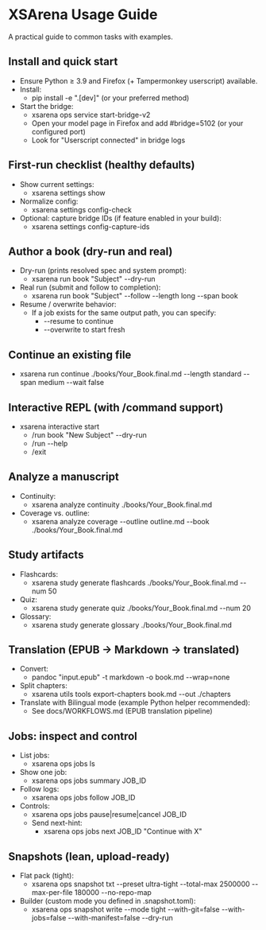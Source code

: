 # XSArena Usage Guide

A practical guide to common tasks with examples.

## Install and quick start
- Ensure Python ≥ 3.9 and Firefox (+ Tampermonkey userscript) available.
- Install:
  - pip install -e ".[dev]"  (or your preferred method)
- Start the bridge:
  - xsarena ops service start-bridge-v2
  - Open your model page in Firefox and add #bridge=5102 (or your configured port)
  - Look for "Userscript connected" in bridge logs

## First-run checklist (healthy defaults)
- Show current settings:
  - xsarena settings show
- Normalize config:
  - xsarena settings config-check
- Optional: capture bridge IDs (if feature enabled in your build):
  - xsarena settings config-capture-ids

## Author a book (dry-run and real)
- Dry-run (prints resolved spec and system prompt):
  - xsarena run book "Subject" --dry-run
- Real run (submit and follow to completion):
  - xsarena run book "Subject" --follow --length long --span book
- Resume / overwrite behavior:
  - If a job exists for the same output path, you can specify:
    - --resume to continue
    - --overwrite to start fresh

## Continue an existing file
- xsarena run continue ./books/Your_Book.final.md --length standard --span medium --wait false

## Interactive REPL (with /command support)
- xsarena interactive start
  - /run book "New Subject" --dry-run
  - /run --help
  - /exit

## Analyze a manuscript
- Continuity:
  - xsarena analyze continuity ./books/Your_Book.final.md
- Coverage vs. outline:
  - xsarena analyze coverage --outline outline.md --book ./books/Your_Book.final.md

## Study artifacts
- Flashcards:
  - xsarena study generate flashcards ./books/Your_Book.final.md --num 50
- Quiz:
  - xsarena study generate quiz ./books/Your_Book.final.md --num 20
- Glossary:
  - xsarena study generate glossary ./books/Your_Book.final.md

## Translation (EPUB → Markdown → translated)
- Convert:
  - pandoc "input.epub" -t markdown -o book.md --wrap=none
- Split chapters:
  - xsarena utils tools export-chapters book.md --out ./chapters
- Translate with Bilingual mode (example Python helper recommended):
  - See docs/WORKFLOWS.md (EPUB translation pipeline)

## Jobs: inspect and control
- List jobs:
  - xsarena ops jobs ls
- Show one job:
  - xsarena ops jobs summary JOB_ID
- Follow logs:
  - xsarena ops jobs follow JOB_ID
- Controls:
  - xsarena ops jobs pause|resume|cancel JOB_ID
  - Send next-hint:
    - xsarena ops jobs next JOB_ID "Continue with X"

## Snapshots (lean, upload-ready)
- Flat pack (tight):
  - xsarena ops snapshot txt --preset ultra-tight --total-max 2500000 --max-per-file 180000 --no-repo-map
- Builder (custom mode you defined in .snapshot.toml):
  - xsarena ops snapshot write --mode tight --with-git=false --with-jobs=false --with-manifest=false --dry-run
